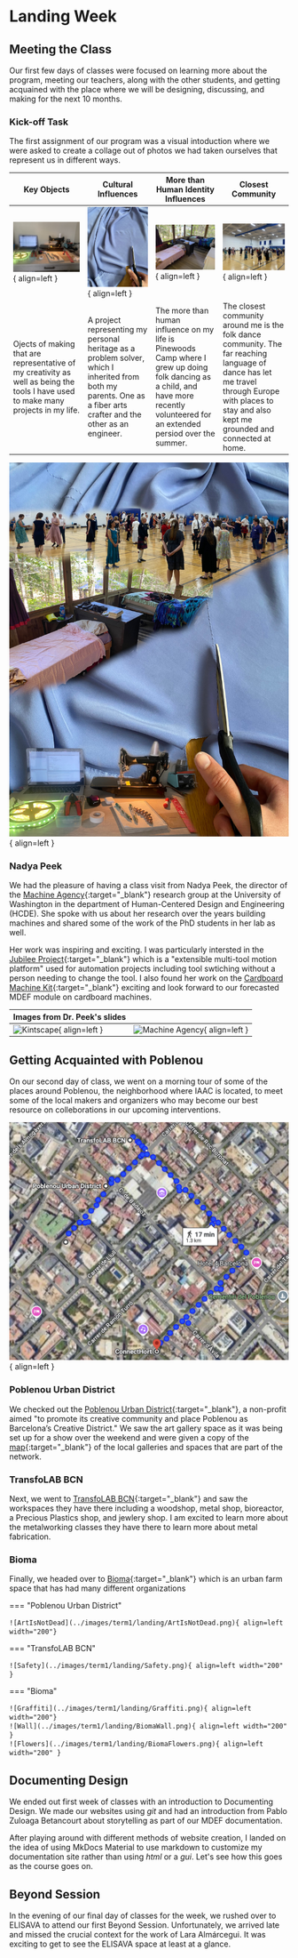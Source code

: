 # Landing Week 

## Meeting the Class 

Our first few days of classes were focused on learning more about the program, meeting our teachers, along with the other students, and getting acquained with the place where we will be designing, discussing, and making for the next 10 months. 

### Kick-off Task 

The first assignment of our program was a visual intoduction where we were asked to create a collage out of photos we had taken ourselves that represent us in different ways. 

| Key Objects | Cultural Influences   | More than Human Identity Influences   | Closest Community |
| ----------- | --------------------- | ------------------------------------- | ----------------- |
| ![Objects](../images/term1/landing/Objects.jpeg){ align=left } | ![Culture](../images/term1/landing/Background.jpeg){ align=left } | ![Influences](../images/term1/landing/Identity_Influence.jpeg){ align=left } | ![Community](../images/term1/landing/Community.jpeg){ align=left } |
| Ojects of making that are representative of my creativity as well as being the tools I have used to make many projects in my life. | A project representing my personal heritage as a problem solver, which I inherited from both my parents. One as a fiber arts crafter and the other as an engineer. | The more than human influence on my life is Pinewoods Camp where I grew up doing folk dancing as a child, and have more recently volunteered for an extended persiod over the summer. | The closest community around me is the folk dance community. The far reaching language of dance has let me travel through Europe with places to stay and also kept me grounded and connected at home. |

![Collage](../images/term1/landing/Collage.jpg){ align=left }

### Nadya Peek 

We had the pleasure of having a class visit from Nadya Peek, the director of the [Machine Agency](https://depts.washington.edu/machines/){:target="_blank"} research group at the University of Washington in the department of Human-Centered Design and Engineering (HCDE). She spoke with us about her research over the years building machines and shared some of the work of the PhD students in her lab as well.

Her work was inspiring and exciting. I was particularly intersted in the [Jubilee Project](https://jubilee3d.com/index.php?title=Main_Page){:target="_blank"} which is a "extensible multi-tool motion platform" used for automation projects including tool swtiching without a person needing to change the tool. I also found her work on the [Cardboard Machine Kit](https://dl.acm.org/doi/pdf/10.1145/3025453.3025491){:target="_blank"} exciting and look forward to our forecasted MDEF module on cardboard machines. 

| Images from Dr. Peek's slides | | 
| ----------- | --------------------- |
| ![Kintscape](../images/term1/landing/Knitscape.png){ align=left } | ![Machine Agency](../images/term1/landing/MachineAgency.png){ align=left } |


## Getting Acquainted with Poblenou 

On our second day of class, we went on a morning tour of some of the places around Poblenou, the neighborhood where IAAC is located, to meet some of the local makers and organizers who may become our best resource on colleborations in our upcoming interventions. 

![Map](../images/term1/landing/Map.png){ align=left }

### Poblenou Urban District

We checked out the [Poblenou Urban District](https://poblenouurbandistrict.com/en/){:target="_blank"}, a non-profit aimed "to promote its creative community and place Poblenou as Barcelona’s Creative District." We saw the art gallery space as it was being set up for a show over the weekend and were given a copy of the [map](https://poblenouurbandistrict.com/en/membres/){:target="_blank"} of the local galleries and spaces that are part of the network. 

### TransfoLAB BCN

Next, we went to [TransfoLAB BCN](https://www.transfolabbcn.com/home){:target="_blank"} and saw the workspaces they have there including a woodshop, metal shop, bioreactor, a Precious Plastics shop, and jewlery shop. I am excited to learn more about the metalworking classes they have there to learn more about metal fabrication. 

### Bioma

Finally, we headed over to [Bioma](https://www.instagram.com/bioma.cat/){:target="_blank"} which is an urban farm space that has had many different organizations 

=== "Poblenou Urban District"

    ![ArtIsNotDead](../images/term1/landing/ArtIsNotDead.png){ align=left width="200"}

=== "TransfoLAB BCN" 

    ![Safety](../images/term1/landing/Safety.png){ align=left width="200" }

=== "Bioma" 
    
    ![Graffiti](../images/term1/landing/Graffiti.png){ align=left width="200"}
    ![Wall](../images/term1/landing/BiomaWall.png){ align=left width="200" }
    ![Flowers](../images/term1/landing/BiomaFlowers.png){ align=left width="200" }
    

## Documenting Design 

We ended out first week of classes with an introduction to Documenting Design. We made our websites using *git* and had an introduction from Pablo Zuloaga Betancourt about storytelling as part of our MDEF documentation. 

After playing around with different methods of website creation, I landed on the idea of using MkDocs Material to use markdown to customize my documentation site rather than using *html* or a *gui*. Let's see how this goes as the course goes on. 

## Beyond Session 

In the evening of our final day of classes for the week, we rushed over to ELISAVA to attend our first Beyond Session. Unfortunately, we arrived late and missed the crucial context for the work of Lara Almárcegui. It was exciting to get to see the ELISAVA space at least at a glance. 